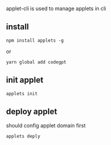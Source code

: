 applet-cli is used to manage applets in cli

## install

```
npm install applets -g
```

or

```
yarn global add codegpt
```

## init applet

```
applets init
```

## deploy applet
should config applet domain first

```
applets deply
```